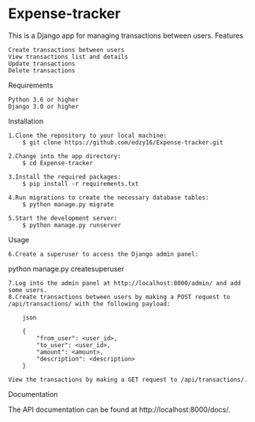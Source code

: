 # Expense-tracker
This is a Django app for managing transactions between users.
Features

    Create transactions between users
    View transactions list and details
    Update transactions
    Delete transactions

Requirements

    Python 3.6 or higher
    Django 3.0 or higher

Installation

    1.Clone the repository to your local machine:
        $ git clone https://github.com/edzy16/Expense-tracker.git

    2.Change into the app directory:
        $ cd Expense-tracker

    3.Install the required packages:
        $ pip install -r requirements.txt

    4.Run migrations to create the necessary database tables:
        $ python manage.py migrate

    5.Start the development server:
        $ python manage.py runserver

Usage

    6.Create a superuser to access the Django admin panel:

python manage.py createsuperuser

    7.Log into the admin panel at http://localhost:8000/admin/ and add some users.
    8.Create transactions between users by making a POST request to /api/transactions/ with the following payload:

        json

        {
            "from_user": <user_id>,
            "to_user": <user_id>,
            "amount": <amount>,
            "description": <description>
        }

    View the transactions by making a GET request to /api/transactions/.

Documentation

The API documentation can be found at http://localhost:8000/docs/.